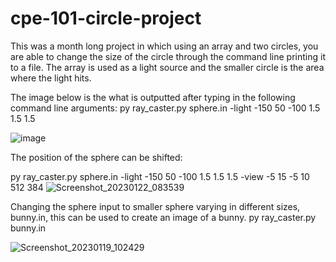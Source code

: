 # cpe-101-circle-project

This was a month long project in which using an array and two circles, you are able to change the size of the circle through the command line printing 
it to a file. The array is used as a light source and the smaller circle is the area where the light hits. 

The image below is the what is outputted after typing in the following command line arguments: 
py ray_caster.py sphere.in -light -150 50 -100 1.5 1.5 1.5

![image](https://user-images.githubusercontent.com/66757056/209517531-465a23ae-b292-4eee-be54-3dbc97ad1bfb.png)

The position of the sphere can be shifted: 

py ray_caster.py sphere.in -light -150 50 -100 1.5 1.5 1.5 -view -5 15 -5 10 512 384
![Screenshot_20230122_083539](https://user-images.githubusercontent.com/66757056/213968218-eb96181a-67f7-4b1d-bbed-8b03e94fcc10.png)


Changing the sphere input to smaller sphere varying in different sizes, bunny.in, this can be used to create an image of a bunny. 
py ray_caster.py bunny.in

![Screenshot_20230119_102429](https://user-images.githubusercontent.com/66757056/213968153-12413ca4-a68c-4102-ba9f-2b1bc9d706bc.png)
